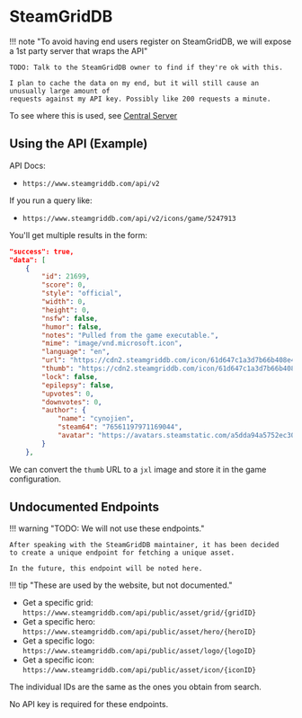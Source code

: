 # SteamGridDB

!!! note "To avoid having end users register on SteamGridDB, we will expose a 1st party server that wraps the API"

    TODO: Talk to the SteamGridDB owner to find if they're ok with this.

    I plan to cache the data on my end, but it will still cause an unusually large amount of
    requests against my API key. Possibly like 200 requests a minute.

To see where this is used, see [Central Server][central-server]

## Using the API (Example)

API Docs:

- `https://www.steamgriddb.com/api/v2`

If you run a query like:

- `https://www.steamgriddb.com/api/v2/icons/game/5247913`

You'll get multiple results in the form:

```json
"success": true,
"data": [
    {
        "id": 21699,
        "score": 0,
        "style": "official",
        "width": 0,
        "height": 0,
        "nsfw": false,
        "humor": false,
        "notes": "Pulled from the game executable.",
        "mime": "image/vnd.microsoft.icon",
        "language": "en",
        "url": "https://cdn2.steamgriddb.com/icon/61d647c1a3d7b66b408e4a21c3167fe2.ico",
        "thumb": "https://cdn2.steamgriddb.com/icon/61d647c1a3d7b66b408e4a21c3167fe2/32/256x256.png",
        "lock": false,
        "epilepsy": false,
        "upvotes": 0,
        "downvotes": 0,
        "author": {
            "name": "cynojien",
            "steam64": "76561197971169044",
            "avatar": "https://avatars.steamstatic.com/a5dda94a5752ec305ff430dda89b034b41f42cff_medium.jpg"
        }
    },
```

We can convert the `thumb` URL to a `jxl` image and store it in the game configuration.

## Undocumented Endpoints

!!! warning "TODO: We will not use these endpoints."

    After speaking with the SteamGridDB maintainer, it has been decided
    to create a unique endpoint for fetching a unique asset.

    In the future, this endpoint will be noted here.

!!! tip "These are used by the website, but not documented."

- Get a specific grid: `https://www.steamgriddb.com/api/public/asset/grid/{gridID}`
- Get a specific hero: `https://www.steamgriddb.com/api/public/asset/hero/{heroID}`
- Get a specific logo: `https://www.steamgriddb.com/api/public/asset/logo/{logoID}`
- Get a specific icon: `https://www.steamgriddb.com/api/public/asset/icon/{iconID}`

The individual IDs are the same as the ones you obtain from search.

No API key is required for these endpoints.

[central-server]: ../../Services/Central-Server.md